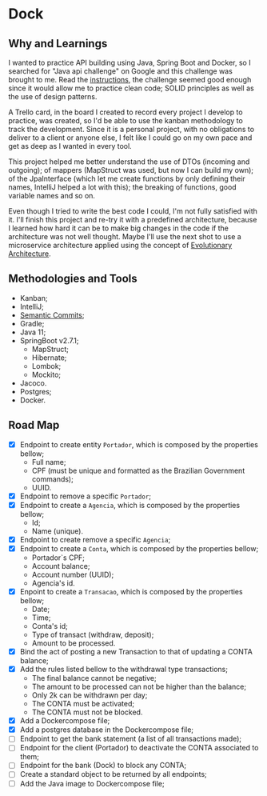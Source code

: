 # Dock

## Why and Learnings

I wanted to practice API building using Java, Spring Boot and Docker, so I searched for "Java api challenge" on Google and this challenge was brought to me. Read the [instructions](./challenge-specs.md), the challenge seemed good enough since it would allow me to practice clean code; SOLID principles as well as the use of design patterns.

A Trello card, in the board I created to record every project I develop to practice, was created, so I'd be able to use the kanban methodology to track the development. Since it is a personal project, with no obligations to deliver to a client or anyone else, I felt like I could go on my own pace and get as deep as I wanted in every tool.

This project helped me better understand the use of DTOs (incoming and outgoing); of mappers (MapStruct was used, but now I can build my own); of the JpaInterface (which let me create functions by only defining their names, IntelliJ helped a lot with this); the breaking of functions, good variable names and so on.

Even though I tried to write the best code I could, I'm not fully satisfied with it. I'll finish this project and re-try it with a predefined architecture, because I learned how hard it can be to make big changes in the code if the architecture was not well thought. Maybe I'll use the next shot to use a microservice architecture applied using the concept of [Evolutionary Architecture](https://www.youtube.com/watch?v=6hbKLQo0PUM).

## Methodologies and Tools

- Kanban;
- IntelliJ;
- [Semantic Commits](https://gist.github.com/joshbuchea/6f47e86d2510bce28f8e7f42ae84c716);
- Gradle;
- Java 11;
- SpringBoot v2.7.1;
  - MapStruct;
  - Hibernate;
  - Lombok;
  - Mockito;
- Jacoco.
- Postgres;
- Docker.

## Road Map

- [X] Endpoint to create entity `Portador`, which is composed by the properties bellow;
  - Full name;
  - CPF (must be unique and formatted as the Brazilian Government commands);
  - UUID.
- [X] Endpoint to remove a specific `Portador`;
- [X] Endpoint to create a `Agencia`,  which is composed by the properties bellow;
  - Id;
  - Name (unique).
- [X] Endpoint to create remove a specific `Agencia`;
- [X] Endpoint to create a `Conta`,  which is composed by the properties bellow;
  - Portador`s CPF;
  - Account balance;
  - Account number (UUID);
  - Agencia's id.
- [X] Enpoint to create a `Transacao`, which is composed by the properties bellow;
  - Date;
  - Time;
  - Conta's id;
  - Type of transact (withdraw, deposit);
  - Amount to be processed.
- [X] Bind the act of posting a new Transaction to that of updating a CONTA balance;
- [X] Add the rules listed bellow to the withdrawal type transactions;
  - The final balance cannot be negative;
  - The amount to be processed can not be higher than the balance;
  - Only 2k can be withdrawn per day;
  - The CONTA must be activated;
  - The CONTA must not be blocked.
- [X] Add a Dockercompose file;
- [X] Add a postgres database in the Dockercompose file;
- [ ] Endpoint to get the bank statement (a list of all transactions made);
- [ ] Endpoint for the client (Portador) to deactivate the CONTA associated to them;
- [ ] Endpoint for the bank (Dock) to block any CONTA;
- [ ] Create a standard object to be returned by all endpoints;
- [ ] Add the Java image to Dockercompose file;
